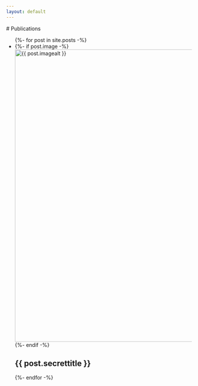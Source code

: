 ```yaml
---
layout: default
---
```

<a class="postborder">
# Publications
</a>
<ul class="list-1">
  {%- for post in site.posts -%}
    <li>
      {%- if post.image -%}
        <a href="{{ post.url | relative_url }}">
          <img src="{{- post.image | relative_url -}}" 
               alt="{{ post.imagealt }}" 
               width="790"
          >
        </a>
      {%- endif -%}
        <h2 class="postborder">
            {{ post.secrettitle }}
        </h2>
    </li>
  {%- endfor -%}
</ul>